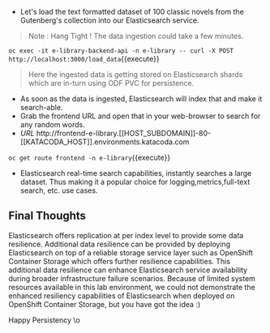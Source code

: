 - Let's load the text formatted dataset of 100 classic novels from the Gutenberg's collection into our Elasticsearch service.

> Note : Hang Tight ! The data ingestion could take a few minutes.

`oc exec -it e-library-backend-api -n e-library -- curl -X POST http://localhost:3000/load_data`{{execute}}

> Here the ingested data is getting stored on Elasticsearch shards which are in-turn using ODF PVC for persistence.

- As soon as the data is ingested, Elasticsearch will index that and make it search-able.
- Grab the frontend URL and open that in your web-browser to search for any random words.
- _URL_ http://frontend-e-library.[[HOST_SUBDOMAIN]]-80-[[KATACODA_HOST]].environments.katacoda.com

`oc get route frontend -n e-library`{{execute}}

- Elasticsearch real-time search capabilities, instantly searches a large dataset. Thus making it a popular choice for logging,metrics,full-text search, etc. use cases.

## Final Thoughts

Elasticsearch offers replication at per index level to provide some data resilience. Additional data resilience can be provided by deploying Elasticsearch on top of a reliable storage service layer such as OpenShift Container Storage which offers further resilience capabilities. This additional data resilience can enhance Elasticsearch service availability during broader infrastructure failure scenarios. Because of limited system resources available in this lab environment, we could not demonstrate the enhanced resiliency capabilities of Elasticsearch when deployed on OpenShift Container Storage, but you have got the idea :)

Happy Persistency \o
